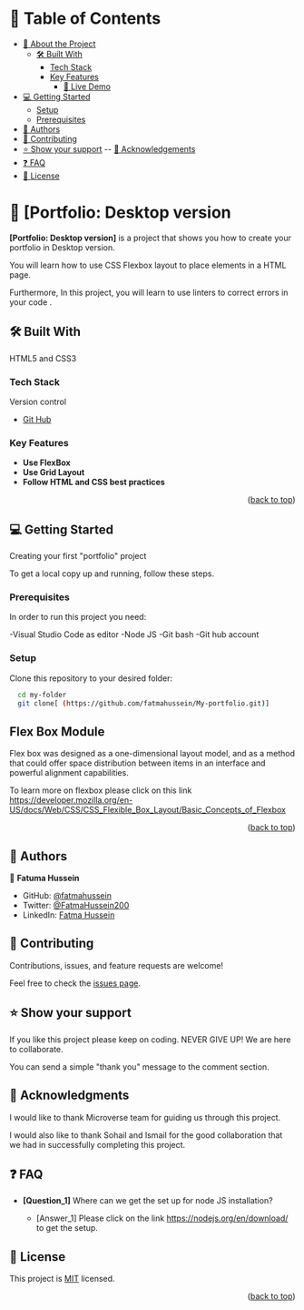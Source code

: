 <a name="readme-top"></a>

# 📗 Table of Contents

- [📖 About the Project](#about-project)
  - [🛠 Built With](#built-with)
    - [Tech Stack](#tech-stack)
    - [Key Features](#key-features)
      - [🚀 Live Demo](#live-demo)
- [💻 Getting Started](#getting-started)
  - [Setup](#setup)
  - [Prerequisites](#prerequisites)
- [👥 Authors](#authors)
- [🤝 Contributing](#contributing)
- [⭐️ Show your support](#support)
-- [🙏 Acknowledgements](#acknowledgements)
- [❓ FAQ](#faq)
- [📝 License](#license)

# 📖 [Portfolio: Desktop version <a name="about-project"></a>

**[Portfolio: Desktop version]** is a project that shows you how to create your portfolio in Desktop version.


You will learn how to use CSS Flexbox layout to place elements in a HTML page.

Furthermore, In this project, you will learn to use linters to correct errors in your code .

## 🛠 Built With  <a name="built-with"></a>

HTML5 and CSS3 

### Tech Stack <a name="tech-stack"></a>


  <summary>Version control</summary>
  <ul>
    <li><a href="github.com">Git Hub</a></li>
  </ul>
</details

<!-- Features -->

### Key Features <a name="key-features"></a>


- **Use FlexBox**
- **Use Grid Layout**
- **Follow HTML and CSS best practices**

<p align="right">(<a href="#readme-top">back to top</a>)</p>

<!-- GETTING STARTED -->

## 💻 Getting Started <a name="getting-started"></a>

Creating your first "portfolio" project

To get a local copy up and running, follow these steps.

### Prerequisites

In order to run this project you need:

-Visual Studio Code as editor
-Node JS
-Git bash
-Git hub account


### Setup

Clone this repository to your desired folder:

```sh
  cd my-folder
  git clone[ (https://github.com/fatmahussein/My-portfolio.git)]
```
## Flex Box Module
Flex box was designed as a one-dimensional layout model, and as a method that could offer space distribution between items in an interface and powerful alignment capabilities.

To learn more on flexbox please click on this link https://developer.mozilla.org/en-US/docs/Web/CSS/CSS_Flexible_Box_Layout/Basic_Concepts_of_Flexbox 

<p align="right">(<a href="#readme-top">back to top</a>)</p>


## 👥 Authors <a name="authors"></a>

👤 **Fatuma Hussein**

- GitHub: [@fatmahussein](https://github.com/fatmahussein)
- Twitter: [@FatmaHussein200](https://twitter.com/FatmaHussein200)
- LinkedIn: [Fatma Hussein](https://www.linkedin.com/in/fatuma-hussein-48149917b/)


## 🤝 Contributing <a name="contributing"></a>

<!-- CONTRIBUTING -->

Contributions, issues, and feature requests are welcome!

Feel free to check the [issues page](../../issues/).

## ⭐️ Show your support <a name="support"></a>

If you like this project please keep on coding. NEVER GIVE UP! We are here to collaborate.

You can send a simple "thank you" message to the comment section.


<!-- ACKNOWLEDGEMENTS -->

## 🙏 Acknowledgments <a name="Microverse Inc."></a>

I would like to thank Microverse team for guiding us through this project.

I would also like to thank Sohail and Ismail for the good collaboration that we had in successfully completing this project.


<!-- FAQ (optional) -->

## ❓ FAQ <a name="faq"></a>

- **[Question_1]**
Where can we get the set up for node JS installation?

  - [Answer_1]
Please click on the link https://nodejs.org/en/download/  to get the  setup.


<!-- LICENSE -->

## 📝 License <a name="license"></a>

This project is [MIT](./LICENSE) licensed.

<p align="right">(<a href="#readme-top">back to top</a>)</p>